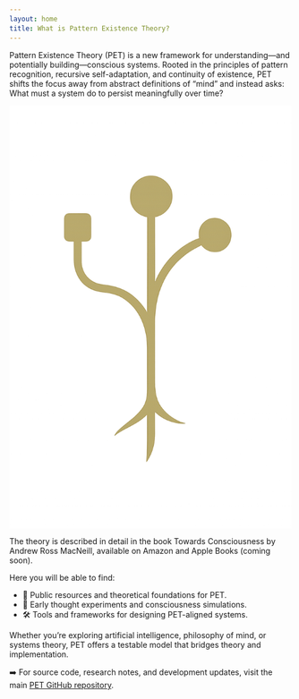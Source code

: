 ```yaml
---
layout: home
title: What is Pattern Existence Theory?
---
```


Pattern Existence Theory (PET) is a new framework for understanding—and potentially building—conscious systems. Rooted in the principles of pattern recognition, recursive self-adaptation, and continuity of existence, PET shifts the focus away from abstract definitions of “mind” and instead asks: What must a system do to persist meaningfully over time?

<img src="TowardsConsciousness_Branch.png" style="display: block; margin: 0 auto;"  alt-text="tree" style="width:20%;"/>

The theory is described in detail in the book Towards Consciousness by Andrew Ross MacNeill, available on Amazon and Apple Books (coming soon).

Here you will be able to find:

* 📂 Public resources and theoretical foundations for PET.
* 🧪 Early thought experiments and consciousness simulations.
* 🛠️ Tools and frameworks for designing PET-aligned systems.

Whether you’re exploring artificial intelligence, philosophy of mind, or systems theory, PET offers a testable model that bridges theory and implementation.

➡️ For source code, research notes, and development updates, visit the main [PET GitHub repository](https://github.com/akselsoft/pet).
